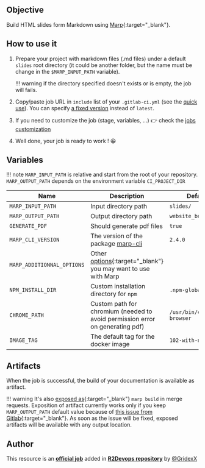 ## Objective

Build HTML slides form Markdown using [Marp](https://marp.app/){:target="_blank"}.


## How to use it

1. Prepare your project with markdown files (.md files) under a default `slides` root directory (it could be another folder, but the name must be change in the `$MARP_INPUT_PATH` variable).

    !!! warning
        if the directory specified doesn't exists or is empty, the job will fails.


2. Copy/paste job URL in `include` list of your `.gitlab-ci.yml` (see the [quick use](https://docs.r2devops.io/get-started/use-templates/#use-a-template)). You can specify [a fixed version](https://docs.r2devops.io/get-started/use-templates/#versioning) instead of `latest`.
3. If you need to customize the job (stage, variables, ...) 👉 check the [jobs
   customization](https://docs.r2devops.io/get-started/use-templates/#job-templates-customization)

4. Well done, your job is ready to work ! 😀




## Variables

!!! note
    `MARP_INPUT_PATH` is relative and start from the root of your
    repository.
    `MARP_OUTPUT_PATH` depends on the environment variable `CI_PROJECT_DIR`


| Name | Description | Default |
| ---- | ----------- | ------- |
| `MARP_INPUT_PATH` | Input directory path | `slides/` |
| `MARP_OUTPUT_PATH` | Output directory path | `website_build/` |
| `GENERATE_PDF` | Should generate pdf files | `true` |
| `MARP_CLI_VERSION` | The version of the package [marp-cli](https://www.npmjs.com/package/@marp-team/marp-cli) | `2.4.0` |
| `MARP_ADDITIONNAL_OPTIONS` | Other [options](https://github.com/marp-team/marp-cli#by-cli-option){:target="_blank"} you may want to use with Marp | ` ` |
| `NPM_INSTALL_DIR` | Custom installation directory for `npm` | `.npm-global/` |
| `CHROME_PATH` | Custom path for chromium (needed to avoid permission error on generating pdf) | `/usr/bin/chromium-browser` |
| `IMAGE_TAG` | The default tag for the docker image | `102-with-node-16`  |


## Artifacts

When the job is successful, the build of your documentation is available as artifact.

!!! warning
    It's also [exposed as](https://docs.gitlab.com/ee/ci/yaml/#artifactsexpose_as){:target="_blank"}
    `marp build` in merge requests.
    Exposition of artifact currently works only if you keep `MARP_OUTPUT_PATH`
    default value because of [this issue from
    Gitlab](https://gitlab.com/gitlab-org/gitlab/-/issues/37129){:target="_blank"}.
    As soon as the issue will be fixed, exposed artifacts will be available
    with any output location.



## Author
This resource is an **[official job](https://docs.r2devops.io/get-started/faq/#use-a-template)** added in [**R2Devops repository**](https://gitlab.com/r2devops/hub) by [@GridexX](https://gitlab.com/GridexX)
